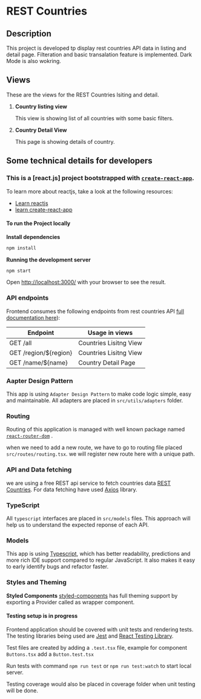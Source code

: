 # REST Countries

## Description

This project is developed tp display rest countries API data in listing and detail page. Filteration and basic transalation feature is implemented.
Dark Mode is also wokring.

## Views

These are the views for the REST Countries lsiting and detail.

1. **Country listing view**

   This view is showing list of all countries with some basic filters.

2. **Country Detail View**

   This page is showing details of country.

## Some technical details for developers

### This is a [react.js] project bootstrapped with [`create-react-app`](https://create-react-app.dev/).

To learn more about reactjs, take a look at the following resources:

- [Learn reactjs](https://reactjs.org/docs/getting-started.html)
- [learn create-react-app](https://create-react-app.dev/)

#### To run the Project locally

**Install dependencies**

```bash
npm install
```

**Running the development server**

```bash
npm start
```

Open [http://localhost:3000/](http://localhost:3000/) with your browser to see the result.

### API endpoints

Frontend consumes the following endpoints from rest countries API [full documentation here](https://restcountries.com/#api-endpoints-v2)):

| Endpoint              | Usage in views         |
| --------------------- | ---------------------- |
| GET /all              | Countries Lisitng View |
| GET /region/${region} | Countries Lisitng View |
| GET /name/${name}     | Country Detail Page    |

### Aapter Design Pattern

This app is using `Adapter Design Pattern` to make code logic simple, easy and maintainable. All adapters are placed in `src/utils/adapters` folder.

### Routing

Routing of this application is managed with well known package named [`react-router-dom`](https://reactrouter.com/docs/en/v6/getting-started/overview) .

when we need to add a new route, we have to go to routing file placed `src/routes/routing.tsx`. we will register new route here with a unique path.

### API and Data fetching

we are using a free REST api service to fetch countries data [REST Countries](https://restcountries.com/#api-endpoints-v2).
For data fetching have used [Axios](https://www.npmjs.com/package/axios) library.

### TypeScript

All `typescript` interfaces are placed in `src/models` files. This approach will help us to understand the expected reponse of each API.

### Models

This app is using [Typescript](https://www.typescriptlang.org/), which has better readability, predictions and more rich IDE support compared to regular JavaScript. It also makes it easy to early identify bugs and refactor faster.

### Styles and Theming

**Styled Components**
[styled-components](https://styled-components.com/docs/advanced) has full theming support by exporting a Provider called <ThemeProvider> as wrapper component.

#### Testing setup is in progress

Frontend application should be covered with unit tests and rendering tests. The testing libraries being used are [Jest](https://jestjs.io/) and [React Testing Library](https://github.com/testing-library/react-testing-library).

Test files are created by adding a `.test.tsx` file, example for component `Buttons.tsx` add a `Button.test.tsx`

Run tests with command `npm run test` or `npm run test:watch` to start local server.

Testing coverage would also be placed in coverage folder when unit testing will be done.

